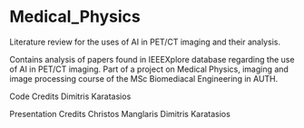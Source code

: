 # Medical_Physics
Literature review for the uses of AI in PET/CT imaging and their analysis.

Contains analysis of papers found in IEEEXplore database regarding the use of AI in PET/CT imaging. Part of a project on Medical Physics, imaging and image processing course of the MSc Biomediacal Engineering in AUTH.

Code Credits
Dimitris Karatasios

Presentation Credits
Christos Manglaris
Dimitris Karatasios
